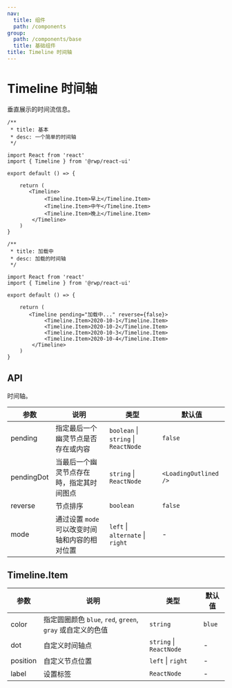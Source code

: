 ```yaml
---
nav:
  title: 组件
  path: /components
group:
  path: /components/base
  title: 基础组件
title: Timeline 时间轴
---
```


# Timeline 时间轴

垂直展示的时间流信息。

```tsx
/** 
 * title: 基本  
 * desc: 一个简单的时间轴
 */

import React from 'react'
import { Timeline } from '@rwp/react-ui'

export default () => {

    return (
       <Timeline>
            <Timeline.Item>早上</Timeline.Item>
            <Timeline.Item>中午</Timeline.Item>
            <Timeline.Item>晚上</Timeline.Item>
        </Timeline>
    )
}
```

```tsx
/** 
 * title: 加载中  
 * desc: 加载的时间轴
 */

import React from 'react'
import { Timeline } from '@rwp/react-ui'

export default () => {

    return (
       <Timeline pending="加载中..." reverse={false}>
            <Timeline.Item>2020-10-1</Timeline.Item>
            <Timeline.Item>2020-10-2</Timeline.Item>
            <Timeline.Item>2020-10-3</Timeline.Item>
            <Timeline.Item>2020-10-4</Timeline.Item>
        </Timeline>
    )
}
```

## API

时间轴。

| 参数 | 说明 | 类型 | 默认值 |
| --- | --- | --- | --- |
|pending| 指定最后一个幽灵节点是否存在或内容 | `boolean` \| `string` \| `ReactNode` | `false`
|pendingDot| 当最后一个幽灵节点存在時，指定其时间图点 | `string` \| `ReactNode` | `<LoadingOutlined />`
|reverse| 节点排序 | `boolean`| `false`
|mode | 通过设置 `mode` 可以改变时间轴和内容的相对位置| `left` \| `alternate` \| `right` | -

## Timeline.Item

| 参数 | 说明 | 类型 | 默认值 |
| --- | --- | --- | --- |
|color |指定圆圈颜色 `blue`, `red`, `green`, `gray` 或自定义的色值 | `string` |`blue`
|dot   | 自定义时间轴点 | `string` \| `ReactNode`| -
|position| 自定义节点位置| `left` \| `right`| -
|label   | 设置标签 | `ReactNode`| -
